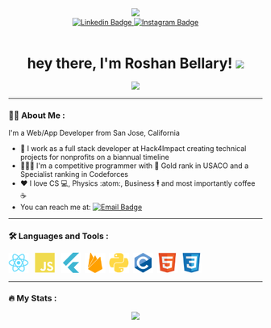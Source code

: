 <div id="header" align="center">
  <img src="https://media.giphy.com/media/u2pmTWUi0MXjyrMaVj/giphy.gif" width="100"/>
</div>
<div id="badges" align="center">
  <a href="https://www.linkedin.com/in/roshanbellary/">
      <img src="https://img.shields.io/badge/LinkedIn-blue?logo=linkedin&logoColor=white&style=for-the-badge" alt="Linkedin Badge"/>
  </a>
  <a href="https://www.instagram.com/roshan.bellary/">
      <img src="https://img.shields.io/badge/Instagram-red?logo=instagram&logoColor=white&style=for-the-badge" alt="Instagram Badge"/>
  </a>
</div>
<div align="center">
   <img src="https://komarev.com/ghpvc/?username=roshanbellary&style=flat-square&color=blue" alt=""/>
  <h1>
    hey there, I'm Roshan Bellary!
    <img src="https://media.giphy.com/media/hvRJCLFzcasrR4ia7z/giphy.gif" width="30px"/>
  </h1>
</div>
<div align="center">
  <img src="https://media.giphy.com/media/dWesBcTLavkZuG35MI/giphy.gif" width="500" height="auto"/>
</div>

---

### 👨‍🦱 About Me :
I'm a Web/App Developer from San Jose, California
- 🔭 I work as a full stack developer at Hack4Impact creating technical projects for nonprofits on a biannual timeline
- 🧑🏽‍💻 I'm a competitive programmer with 🏅 Gold rank in USACO and a Specialist ranking in Codeforces
- ❤️ I love CS 💻, Physics :atom:, Business 🕴️ and most importantly coffee ☕
- You can reach me at: [![Email Badge](https://img.shields.io/badge/-roshan-blue?style=flat&logo=Gmail&logoColor=white)](mailto:roshan.bellary@gmail.com)

---

### :hammer_and_wrench: Languages and Tools :
<div>
  <img src="https://github.com/devicons/devicon/blob/master/icons/react/react-original.svg" title="React"  width="40" height="40"/> &nbsp;
  <img src="https://github.com/devicons/devicon/blob/master/icons/javascript/javascript-plain.svg" title="Javascript"  width="40" height="40"/> &nbsp;
  <img src="https://github.com/devicons/devicon/blob/master/icons/flutter/flutter-plain.svg" title="Flutter"  width="40" height="40"/>&nbsp;
  <img src="https://github.com/devicons/devicon/blob/master/icons/firebase/firebase-plain.svg" title="Firebase" width="40" height="40"/>&nbsp;
  <img src="https://github.com/devicons/devicon/blob/master/icons/python/python-plain.svg" title="Python" width="40" height="40"/>&nbsp;
  <img src="https://github.com/devicons/devicon/blob/master/icons/c/c-original.svg" title="C++" width="40" height="40"/>&nbsp;
  <img src="https://github.com/devicons/devicon/blob/master/icons/html5/html5-original.svg" title="Html" width="40" height="40"/>&nbsp;
  <img src="https://github.com/devicons/devicon/blob/master/icons/css3/css3-original.svg" title="Css" width="40" height="40"/>&nbsp;
</div>

---

### :fire: My Stats :

<div align="center">
  <img src="http://github-readme-streak-stats.herokuapp.com?user=roshanbellary&theme=dark&background=000000"/>
</div>
<!--
**roshanbellary/roshanbellary** is a ✨ _special_ ✨ repository because its `README.md` (this file) appears on your GitHub profile.

Here are some ideas to get you started:

- 🔭 I’m currently working on ...
- 🌱 I’m currently learning ...
- 👯 I’m looking to collaborate on ...
- 🤔 I’m looking for help with ...
- 💬 Ask me about ...
- 📫 How to reach me: ...
- 😄 Pronouns: ...
- ⚡ Fun fact: ...
-->
